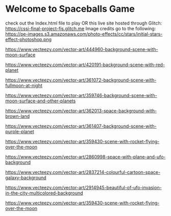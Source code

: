 Welcome to Spaceballs Game
======================
check out the Index.html file to play OR this live site hosted through Glitch: https://cssi-final-project-fjs.glitch.me
Image credits go to the following:
https://pe-images.s3.amazonaws.com/photo-effects/cc/stars/initial-stars-effect-photoshop.png

https://www.vecteezy.com/vector-art/444960-background-scene-with-moon-surface

https://www.vecteezy.com/vector-art/420191-background-scene-with-red-planet

https://www.vecteezy.com/vector-art/361072-background-scene-with-fullmoon-at-night

https://www.vecteezy.com/vector-art/359746-background-scene-with-moon-surface-and-other-planets

https://www.vecteezy.com/vector-art/362013-space-background-with-brown-land

https://www.vecteezy.com/vector-art/361407-background-scene-with-purple-planet

https://www.vecteezy.com/vector-art/359430-scene-with-rocket-flying-over-the-moon

https://www.vecteezy.com/vector-art/2860998-space-with-plane-and-ufo-background

https://www.vecteezy.com/vector-art/2837214-colourful-cartoon-space-galaxy-background

https://www.vecteezy.com/vector-art/2914945-beautiful-of-ufo-invasion-in-the-city-multicolored-background

https://www.vecteezy.com/vector-art/359430-scene-with-rocket-flying-over-the-moon
